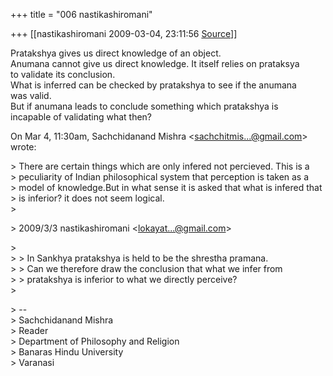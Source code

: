 +++
title = "006 nastikashiromani"

+++
[[nastikashiromani	2009-03-04, 23:11:56 [Source](https://groups.google.com/g/bvparishat/c/WEjycNi0SPM)]]



Pratakshya gives us direct knowledge of an object.  
Anumana cannot give us direct knowledge. It itself relies on prataksya  
to validate its conclusion.  
What is inferred can be checked by pratakshya to see if the anumana  
was valid.  
But if anumana leads to conclude something which pratakshya is  
incapable of validating what then?  
  
On Mar 4, 11:30am, Sachchidanand Mishra \<[sachchitmis...@gmail.com]()\>  
wrote:  

\> There are certain things which are only infered not percieved. This is a  
\> peculiarity of Indian philosophical system that perception is taken as a  
\> model of knowledge.But in what sense it is asked that what is infered that  
\> is inferior? it does not seem logical.  
\>  

\> 2009/3/3 nastikashiromani \<[lokayat...@gmail.com]()\>  

\>  
\> \> In Sankhya pratakshya is held to be the shrestha pramana.  
\> \> Can we therefore draw the conclusion that what we infer from  
\> \> pratakshya is inferior to what we directly perceive?  
\>  

\> --  
\> Sachchidanand Mishra  
\> Reader  
\> Department of Philosophy and Religion  
\> Banaras Hindu University  
\> Varanasi

